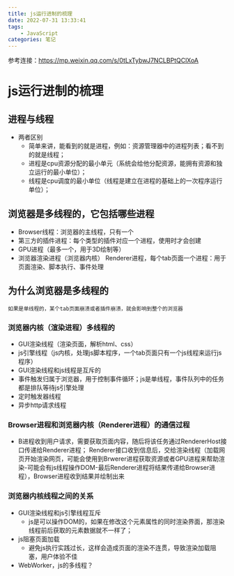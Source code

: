 ```yaml
---
title: js运行进制的梳理
date: 2022-07-31 13:33:41
tags:
	- JavaScript
categories: 笔记
---
```



参考连接：https://mp.weixin.qq.com/s/0tLxTybwJ7NCLBPtQClXoA
# js运行进制的梳理
## 进程与线程
+ 两者区别
    + 简单来讲，能看到的就是进程，例如：资源管理器中的进程列表；看不到的就是线程；
    + 进程是cpu资源分配的最小单元（系统会给他分配资源，能拥有资源和独立运行的最小单位）；
    + 线程是cpu调度的最小单位（线程是建立在进程的基础上的一次程序运行单位）；
## 浏览器是多线程的，它包括哪些进程
+ Browser线程：浏览器的主线程，只有一个
+ 第三方的插件进程：每个类型的插件对应一个进程，使用时才会创建
+ GPU进程（最多一个，用于3D绘制等）
+ 浏览器渲染进程（浏览器内核） Renderer进程，每个tab页面一个进程：用于页面渲染、脚本执行、事件处理
## 为什么浏览器是多线程的
    如果是单线程的，某个tab页面崩溃或者插件崩溃，就会影响到整个的浏览器
### 浏览器内核（渲染进程）多线程的
+ GUI渲染线程（渲染页面，解析html、css）
+ js引擎线程（js内核，处理js脚本程序，一个tab页面只有一个js线程来运行js程序）
+ GUI渲染线程和js线程是互斥的
+ 事件触发归属于浏览器，用于控制事件循环；js是单线程，事件队列中的任务都是排队等待js引擎处理
+ 定时触发器线程
+ 异步http请求线程
### Browser进程和浏览器内核（Renderer进程）的通信过程
+ B进程收到用户请求，需要获取页面内容，随后将该任务通过RendererHost接口传递给Renderer进程；
Renderer接口收到信息后，交给渲染线程（加载网页开始渲染网页，可能会使用到Brwerer进程获取资源或者GPU进程来帮助渲染-可能会有js线程操作DOM-最后Renderer进程将结果传递给Browser进程），Browser进程收到结果并绘制出来
### 浏览器内核线程之间的关系
+ GUI渲染线程和js引擎线程互斥
    + js是可以操作DOM的，如果在修改这个元素属性的同时渲染界面，那渲染线程前后获取的元素数据就不一样了；
+ js阻塞页面加载
    + 避免js执行实践过长，这样会造成页面的渲染不连贯，导致渲染加载阻塞，用户体验不佳
+ WebWorker，js的多线程？